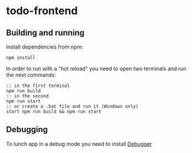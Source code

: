 # todo-frontend

## Building and running
Install dependencies from npm:
~~~
npm install
~~~

In order to run with a "hot reload" you need to open two terminals and run the next commands:
~~~
:: in the first terminal
npm run build
:: in the second
npm run start
:: or create a .bat file and run it (Windows only)
start npm run build && npm run start
~~~

## Debugging
To lunch app in a debug mode you need to install [Debugger](https://marketplace.visualstudio.com/items?itemName=msjsdiag.debugger-for-chrome)
